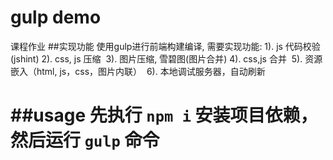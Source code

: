 
# gulp demo
 课程作业
##实现功能
    使用gulp进行前端构建编译, 需要实现功能:
    1). js 代码校验(jshint)
    2). css, js 压缩 
    3). 图片压缩, 雪碧图(图片合并)
    4). css,js 合并 
    5). 资源嵌入（html, js，css，图片内联） 
    6). 本地调试服务器，自动刷新


##usage
先执行 `npm i`  安装项目依赖， 然后运行 `gulp` 命令
=======

